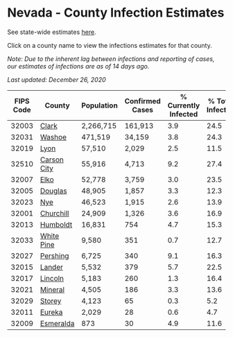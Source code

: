 # Nevada - County Infection Estimates

See state-wide estimates [here](/infections/us-nv).

Click on a county name to view the infections estimates for that county.

*Note: Due to the inherent lag between infections and reporting of cases, our estimates of infections are as of 14 days ago.*

*Last updated: December 26, 2020*

|   FIPS Code |                     County |   Population |   Confirmed Cases |   % Currently Infected |   % Total Infected |
|-------------|----------------------------|--------------|-------------------|------------------------|--------------------|
|       32003 |             [Clark](clark) |    2,266,715 |           161,913 |                    3.9 |               24.5 |
|       32031 |           [Washoe](washoe) |      471,519 |            34,159 |                    3.8 |               24.3 |
|       32019 |               [Lyon](lyon) |       57,510 |             2,029 |                    2.5 |               11.5 |
|       32510 | [Carson City](carson-city) |       55,916 |             4,713 |                    9.2 |               27.4 |
|       32007 |               [Elko](elko) |       52,778 |             3,759 |                    3.0 |               23.5 |
|       32005 |         [Douglas](douglas) |       48,905 |             1,857 |                    3.3 |               12.3 |
|       32023 |                 [Nye](nye) |       46,523 |             1,915 |                    2.6 |               13.9 |
|       32001 |     [Churchill](churchill) |       24,909 |             1,326 |                    3.6 |               16.9 |
|       32013 |       [Humboldt](humboldt) |       16,831 |               754 |                    4.7 |               15.3 |
|       32033 |   [White Pine](white-pine) |        9,580 |               351 |                    0.7 |               12.7 |
|       32027 |       [Pershing](pershing) |        6,725 |               340 |                    9.1 |               16.3 |
|       32015 |           [Lander](lander) |        5,532 |               379 |                    5.7 |               22.5 |
|       32017 |         [Lincoln](lincoln) |        5,183 |               260 |                    1.3 |               16.4 |
|       32021 |         [Mineral](mineral) |        4,505 |               186 |                    3.3 |               13.6 |
|       32029 |           [Storey](storey) |        4,123 |                65 |                    0.3 |                5.2 |
|       32011 |           [Eureka](eureka) |        2,029 |                28 |                    0.6 |                4.7 |
|       32009 |     [Esmeralda](esmeralda) |          873 |                30 |                    4.9 |               11.6 |
